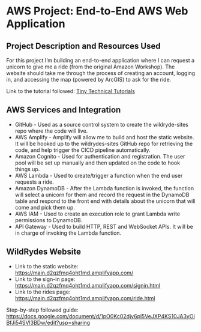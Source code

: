 # AWS Project: End-to-End AWS Web Application

## Project Description and Resources Used

  For this project I’m building an end-to-end application where I can request a unicorn to give me a ride (from the original Amazon Workshop). The website should take me through the process of creating an account, logging in, and accessing the map (powered by ArcGIS) to ask for the ride.

  Link to the tutorial followed: [Tiny Technical Tutorials](https://www.youtube.com/watch?v=K6v6t5z6AsU)

## AWS Services and Integration

- GitHub - Used as a source control system to create the wildryde-sites repo where the code will live.
- AWS Amplify - Amplify will allow me to build and host the static website. It will be hooked up to the wildrydes-sites GitHub repo for retrieving the code, and help trigger the CICD pipeline automatically.
- Amazon Cognito - Used for authentication and registration. The user pool will be set up manually and then updated on the code to hook things up.
- AWS Lambda - Used to create/trigger a function when the end user requests a ride.
- Amazon DynamoDB - After the Lambda function is invoked, the function will select a unicorn for them and record the request in the DynamoDB table and respond to the front end with details about the unicorn that will come and pick them up.
- AWS IAM - Used to create an execution role to grant Lambda write permissions to DynamoDB.
- API Gateway - Used to build HTTP, REST and WebSocket APIs. It will be in charge of invoking the Lambda function.

## WildRydes Website

- Link to the static website: https://main.d2qzfmq4oht1md.amplifyapp.com/ 
- Link to the sign-in page: https://main.d2qzfmq4oht1md.amplifyapp.com/signin.html 
- Link to the rides page: https://main.d2qzfmq4oht1md.amplifyapp.com/ride.html 

Step-by-step followed guide: https://docs.google.com/document/d/1pO0Kc02djy6pl5VeJXP4KS10JA3yOiBfJi54SVl3BDw/edit?usp=sharing
